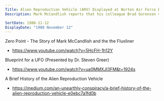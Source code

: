 ```yaml
---
Title: Alien Reproduction Vehicle (ARV) Displayed at Norton Air Force Base
Description: Mark McCandlish reports that his colleague Brad Sorenson visited an Air Force show at Norton Air Force Base in November 1988. In a separated area, he witnessed three so-called alien reproduction vehicles, which resembled UFOs in appearance - they appeared to be well-worn and not brand new. McCandlish theorised that the technology was based on charged electrical plates.

SortDate: 1988-11-12
DisplayDate: "1988 November 12"
---
```


Zero Point - The Story of Mark McCandlish and the the Fluxliner
* https://www.youtube.com/watch?v=5HcFH-1h12Y

Blueprint for a UFO (Presented by Dr. Steven Greer)
* https://www.youtube.com/watch?v=ua0MMXJl3FM&t=1924s

A Brief History of the Alien Reproduction Vehicle
* https://medium.com/an-unearthly-conspiracy/a-brief-history-of-the-alien-reproduction-vehicle-e0ebc7a1fd0b